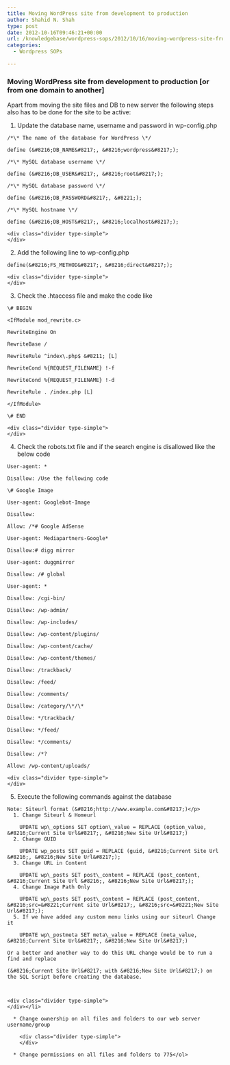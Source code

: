 ```yaml
---
title: Moving WordPress site from development to production
author: Shahid N. Shah
type: post
date: 2012-10-16T09:46:21+00:00
url: /knowledgebase/wordpress-sops/2012/10/16/moving-wordpress-site-from-development-to-production/
categories:
  - Wordpress SOPs

---
```

### Moving WordPress site from development to production [or from one domain to another]

Apart from moving the site files and DB to new server the following steps also has to be done for the site to be active:

  1. Update the database name, username and password in wp-config.php
  
    /*\* The name of the database for WordPress \*/
  
    define (&#8216;DB_NAME&#8217;, &#8216;wordpress&#8217;);
  
    /*\* MySQL database username \*/
  
    define (&#8216;DB_USER&#8217;, &#8216;root&#8217;);
  
    /*\* MySQL database password \*/
  
    define (&#8216;DB_PASSWORD&#8217;, &#8221;);
  
    /*\* MySQL hostname \*/
  
    define (&#8216;DB_HOST&#8217;, &#8216;localhost&#8217;);
  
    <div class="divider type-simple">
    </div>

  2. Add the following line to wp-config.php
  
    define(&#8216;FS_METHOD&#8217;, &#8216;direct&#8217;);
  
    <div class="divider type-simple">
    </div>

  3. Check the .htaccess file and make the code like
  
    \# BEGIN
  
    <IfModule mod_rewrite.c>
  
    RewriteEngine On
  
    RewriteBase /
  
    RewriteRule ^index\.php$ &#8211; [L]
  
    RewriteCond %{REQUEST_FILENAME} !-f
  
    RewriteCond %{REQUEST_FILENAME} !-d
  
    RewriteRule . /index.php [L]
  
    </IfModule>
  
    \# END
  
    <div class="divider type-simple">
    </div>

  4. Check the robots.txt file and if the search engine is disallowed like the below code
  
    User-agent: *
  
    Disallow: /Use the following code
  
    \# Google Image
  
    User-agent: Googlebot-Image
  
    Disallow:
  
    Allow: /*# Google AdSense
  
    User-agent: Mediapartners-Google*
  
    Disallow:# digg mirror
  
    User-agent: duggmirror
  
    Disallow: /# global
  
    User-agent: *
  
    Disallow: /cgi-bin/
  
    Disallow: /wp-admin/
  
    Disallow: /wp-includes/
  
    Disallow: /wp-content/plugins/
  
    Disallow: /wp-content/cache/
  
    Disallow: /wp-content/themes/
  
    Disallow: /trackback/
  
    Disallow: /feed/
  
    Disallow: /comments/
  
    Disallow: /category/\*/\*
  
    Disallow: */trackback/
  
    Disallow: */feed/
  
    Disallow: */comments/
  
    Disallow: /*?
  
    Allow: /wp-content/uploads/
  
    <div class="divider type-simple">
    </div>

  5. Execute the following commands against the database
  
    Note: Siteurl format (&#8216;http://www.example.com&#8217;)</p> 
      1. Change Siteurl & Homeurl
  
        UPDATE wp\_options SET option\_value = REPLACE (option_value, &#8216;Current Site Url&#8217;, &#8216;New Site Url&#8217;)
      2. Change GUID
  
        UPDATE wp_posts SET guid = REPLACE (guid, &#8216;Current Site Url &#8216;, &#8216;New Site Url&#8217;);
      3. Change URL in Content
  
        UPDATE wp\_posts SET post\_content = REPLACE (post_content, &#8216;Current Site Url &#8216;, &#8216;New Site Url&#8217;);
      4. Change Image Path Only
  
        UPDATE wp\_posts SET post\_content = REPLACE (post_content, &#8216;src=&#8221;Current site Url&#8217;, &#8216;src=&#8221;New Site Url&#8217;);
      5. If we have added any custom menu links using our siteurl Change it
  
        UPDATE wp\_postmeta SET meta\_value = REPLACE (meta_value, &#8216;Current Site Url&#8217;, &#8216;New Site Url&#8217;)
    
    Or a better and another way to do this URL change would be to run a find and replace
  
    (&#8216;Current Site Url&#8217; with &#8216;New Site Url&#8217;) on the SQL Script before creating the database.
  
    
    
    <div class="divider type-simple">
    </div></li> 
    
      * Change ownership on all files and folders to our web server username/group
  
        <div class="divider type-simple">
        </div>
    
      * Change permissions on all files and folders to 775</ol> 
